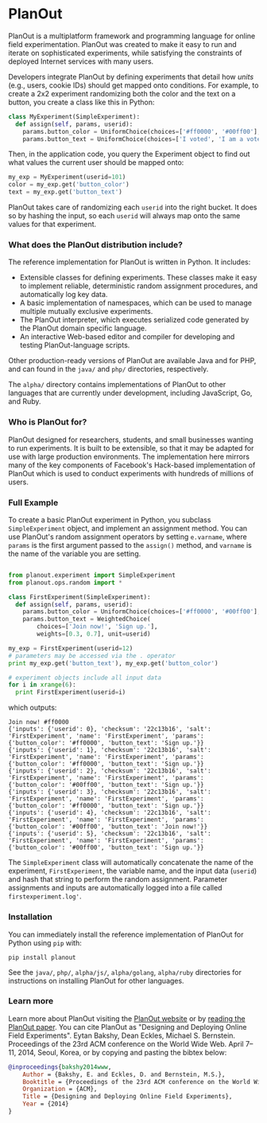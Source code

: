 # PlanOut

PlanOut is a multiplatform framework and programming language for online field experimentation. PlanOut was created to make it easy to run and iterate on sophisticated experiments, while satisfying the constraints of deployed Internet services with many users.

Developers integrate PlanOut by defining experiments that detail how _units_ (e.g., users, cookie IDs) should get mapped onto conditions. For example, to create a 2x2 experiment randomizing both the color and the text on a button, you create a class like this in Python:

```python
class MyExperiment(SimpleExperiment):
  def assign(self, params, userid):
    params.button_color = UniformChoice(choices=['#ff0000', '#00ff00'], unit=userid)
    params.button_text = UniformChoice(choices=['I voted', 'I am a voter'], unit=userid)
```

Then, in the application code, you query the Experiment object to find out what values the current user should be mapped onto:
```python
my_exp = MyExperiment(userid=101)
color = my_exp.get('button_color')
text = my_exp.get('button_text')
```

PlanOut takes care of randomizing each ``userid`` into the right bucket. It does so by hashing the input, so each ``userid`` will always map onto the same values for that experiment.

### What does the PlanOut distribution include?

The reference implementation for PlanOut is written in Python.  It includes:
  * Extensible classes for defining experiments. These classes make it easy to implement reliable, deterministic random assignment procedures, and automatically log key data.
  * A basic implementation of namespaces, which can be used to manage multiple mutually exclusive experiments.
  * The PlanOut interpreter, which executes serialized code generated by the PlanOut domain specific language.
  * An interactive Web-based editor and compiler for developing and testing
  PlanOut-language scripts.

Other production-ready versions of PlanOut are available Java and for PHP, and can found in the `java/` and `php/` directories, respectively.

The `alpha/` directory contains implementations of PlanOut to other languages that are currently under development, including JavaScript, Go, and Ruby.

### Who is PlanOut for?
PlanOut designed for researchers, students, and small businesses wanting to run experiments. It is built to be extensible, so that it may be adapted for use with large production environments.  The implementation here mirrors many of the key components of Facebook's Hack-based implementation of PlanOut which is used to conduct experiments with hundreds of millions of users.

### Full Example

To create a basic PlanOut experiment in Python, you subclass ``SimpleExperiment`` object, and implement an assignment method. You can use PlanOut's random assignment operators by setting ``e.varname``, where ``params`` is the first argument passed to the ``assign()`` method, and ``varname`` is the name of the variable you are setting.
```python

from planout.experiment import SimpleExperiment
from planout.ops.random import *

class FirstExperiment(SimpleExperiment):
  def assign(self, params, userid):
    params.button_color = UniformChoice(choices=['#ff0000', '#00ff00'], unit=userid)
    params.button_text = WeightedChoice(
        choices=['Join now!', 'Sign up.'],
        weights=[0.3, 0.7], unit=userid)

my_exp = FirstExperiment(userid=12)
# parameters may be accessed via the . operator
print my_exp.get('button_text'), my_exp.get('button_color')

# experiment objects include all input data
for i in xrange(6):
  print FirstExperiment(userid=i)
```

which outputs:
```
Join now! #ff0000
{'inputs': {'userid': 0}, 'checksum': '22c13b16', 'salt': 'FirstExperiment', 'name': 'FirstExperiment', 'params': {'button_color': '#ff0000', 'button_text': 'Sign up.'}}
{'inputs': {'userid': 1}, 'checksum': '22c13b16', 'salt': 'FirstExperiment', 'name': 'FirstExperiment', 'params': {'button_color': '#ff0000', 'button_text': 'Sign up.'}}
{'inputs': {'userid': 2}, 'checksum': '22c13b16', 'salt': 'FirstExperiment', 'name': 'FirstExperiment', 'params': {'button_color': '#00ff00', 'button_text': 'Sign up.'}}
{'inputs': {'userid': 3}, 'checksum': '22c13b16', 'salt': 'FirstExperiment', 'name': 'FirstExperiment', 'params': {'button_color': '#ff0000', 'button_text': 'Sign up.'}}
{'inputs': {'userid': 4}, 'checksum': '22c13b16', 'salt': 'FirstExperiment', 'name': 'FirstExperiment', 'params': {'button_color': '#00ff00', 'button_text': 'Join now!'}}
{'inputs': {'userid': 5}, 'checksum': '22c13b16', 'salt': 'FirstExperiment', 'name': 'FirstExperiment', 'params': {'button_color': '#00ff00', 'button_text': 'Sign up.'}}
```

The ``SimpleExperiment`` class will automatically concatenate the name of the experiment, ``FirstExperiment``, the variable name, and the input data (``userid``) and hash that string to perform the random assignment. Parameter assignments and inputs are automatically logged into a file called ``firstexperiment.log'``.


### Installation
You can immediately install the reference implementation of PlanOut for Python using `pip` with:
```
pip install planout
```

See the `java/`, `php/`, `alpha/js/`, `alpha/golang`, `alpha/ruby` directories for instructions on installing PlanOut for other languages.

### Learn more
Learn more about PlanOut visiting the [PlanOut website](http://facebook.github.io/planout/) or by [reading the PlanOut paper](http://arxiv.org/pdf/1409.3174v1.pdf). You can cite PlanOut as "Designing and Deploying Online Field Experiments". Eytan Bakshy, Dean Eckles, Michael S. Bernstein. Proceedings of the 23rd ACM conference on the World Wide Web. April 7–11, 2014, Seoul, Korea, or by copying and pasting the bibtex below:
``` bibtex
@inproceedings{bakshy2014www,
	Author = {Bakshy, E. and Eckles, D. and Bernstein, M.S.},
	Booktitle = {Proceedings of the 23rd ACM conference on the World Wide Web},
	Organization = {ACM},
	Title = {Designing and Deploying Online Field Experiments},
	Year = {2014}
}
```

